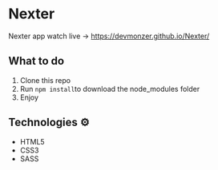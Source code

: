 # Nexter

Nexter app watch live -> https://devmonzer.github.io/Nexter/

## What to do 
1. Clone this repo 
2. Run `npm install`to download the node_modules folder 
3. Enjoy

## Technologies ⚙️

* HTML5  
* CSS3
* SASS

